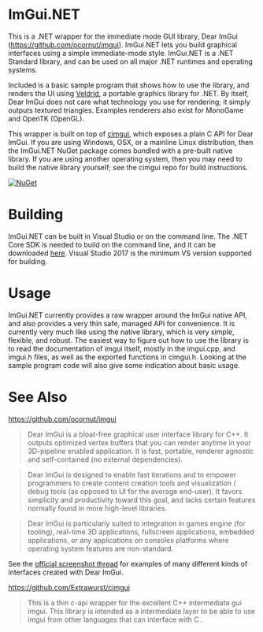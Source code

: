 # ImGui.NET

This is a .NET wrapper for the immediate mode GUI library, Dear ImGui (https://github.com/ocornut/imgui). ImGui.NET lets you build graphical interfaces using a simple immediate-mode style. ImGui.NET is a .NET Standard library, and can be used on all major .NET runtimes and operating systems.

Included is a basic sample program that shows how to use the library, and renders the UI using [Veldrid](https://github.com/mellinoe/veldrid), a portable graphics library for .NET. By itself, Dear ImGui does not care what technology you use for rendering; it simply outputs textured triangles. Examples renderers also exist for MonoGame and OpenTK (OpenGL).

This wrapper is built on top of [cimgui](https://github.com/Extrawurst/cimgui), which exposes a plain C API for Dear ImGui. If you are using Windows, OSX, or a mainline Linux distribution, then the ImGui.NET NuGet package comes bundled with a pre-built native library. If you are using another operating system, then you may need to build the native library yourself; see the cimgui repo for build instructions.

[![NuGet](https://img.shields.io/nuget/v/Veldrid.svg)](https://www.nuget.org/packages/ImGui.NET)

# Building

ImGui.NET can be built in Visual Studio or on the command line. The .NET Core SDK is needed to build on the command line, and it can be downloaded [here](https://www.microsoft.com/net/core). Visual Studio 2017 is the minimum VS version supported for building.

# Usage

ImGui.NET currently provides a raw wrapper around the ImGui native API, and also provides a very thin safe, managed API for convenience. It is currently very much like using the native library, which is very simple, flexible, and robust. The easiest way to figure out how to use the library is to read the documentation of imgui itself, mostly in the imgui.cpp, and imgui.h files, as well as the exported functions in cimgui.h. Looking at the sample program code will also give some indication about basic usage.

# See Also

https://github.com/ocornut/imgui
> Dear ImGui is a bloat-free graphical user interface library for C++. It outputs optimized vertex buffers that you can render anytime in your 3D-pipeline enabled application. It is fast, portable, renderer agnostic and self-contained (no external dependencies).

> Dear ImGui is designed to enable fast iterations and to empower programmers to create content creation tools and visualization / debug tools (as opposed to UI for the average end-user). It favors simplicity and productivity toward this goal, and lacks certain features normally found in more high-level libraries.

> Dear ImGui is particularly suited to integration in games engine (for tooling), real-time 3D applications, fullscreen applications, embedded applications, or any applications on consoles platforms where operating system features are non-standard.

See the [official screenshot thread](https://github.com/ocornut/imgui/issues/123) for examples of many different kinds of interfaces created with Dear ImGui.

https://github.com/Extrawurst/cimgui
> This is a thin c-api wrapper for the excellent C++ intermediate gui imgui. This library is intended as a intermediate layer to be able to use imgui from other languages that can interface with C .
